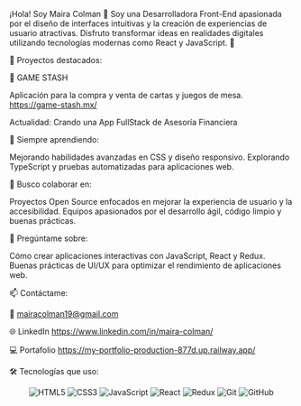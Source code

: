 ¡Hola! 
Soy Maira Colman 👋
Soy una Desarrolladora Front-End apasionada por el diseño de interfaces intuitivas y la creación de experiencias de usuario atractivas.
Disfruto transformar ideas en realidades digitales utilizando tecnologías modernas como React y JavaScript. 🌟

🚀 Proyectos destacados:

🎲 GAME STASH

Aplicación para la compra y venta de cartas y juegos de mesa.
https://game-stash.mx/ 

Actualidad:
Crando una App FullStack de Asesoría  Financiera

🌱 Siempre aprendiendo:

Mejorando habilidades avanzadas en CSS y diseño responsivo.
Explorando TypeScript y pruebas automatizadas para aplicaciones web.

🤝 Busco colaborar en:

Proyectos Open Source enfocados en mejorar la experiencia de usuario y la accesibilidad.
Equipos apasionados por el desarrollo ágil, código limpio y buenas prácticas.

💬 Pregúntame sobre:

Cómo crear aplicaciones interactivas con JavaScript, React y Redux.
Buenas prácticas de UI/UX para optimizar el rendimiento de aplicaciones web.

📫 Contáctame:

📧 mairacolman19@gmail.com

🌐 LinkedIn https://www.linkedin.com/in/maira-colman/

💻 Portafolio https://my-portfolio-production-877d.up.railway.app/

🛠️ Tecnologías que uso:
<div align="center"> <img src="https://img.shields.io/badge/-HTML5-E34F26?style=for-the-badge&logo=html5&logoColor=white" alt="HTML5" /> <img src="https://img.shields.io/badge/-CSS3-1572B6?style=for-the-badge&logo=css3&logoColor=white" alt="CSS3" /> <img src="https://img.shields.io/badge/-JavaScript-F7DF1E?style=for-the-badge&logo=javascript&logoColor=black" alt="JavaScript" /> <img src="https://img.shields.io/badge/-React-61DAFB?style=for-the-badge&logo=react&logoColor=black" alt="React" /> <img src="https://img.shields.io/badge/-Redux-764ABC?style=for-the-badge&logo=redux&logoColor=white" alt="Redux" /> <img src="https://img.shields.io/badge/-Git-F05032?style=for-the-badge&logo=git&logoColor=white" alt="Git" /> <img src="https://img.shields.io/badge/-GitHub-181717?style=for-the-badge&logo=github&logoColor=white" alt="GitHub" /> </div>
